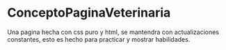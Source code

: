 # ConceptoPaginaVeterinaria

Una pagina hecha con css puro y html, se mantendra con actualizaciones constantes, esto es hecho para practicar y mostrar habilidades.
